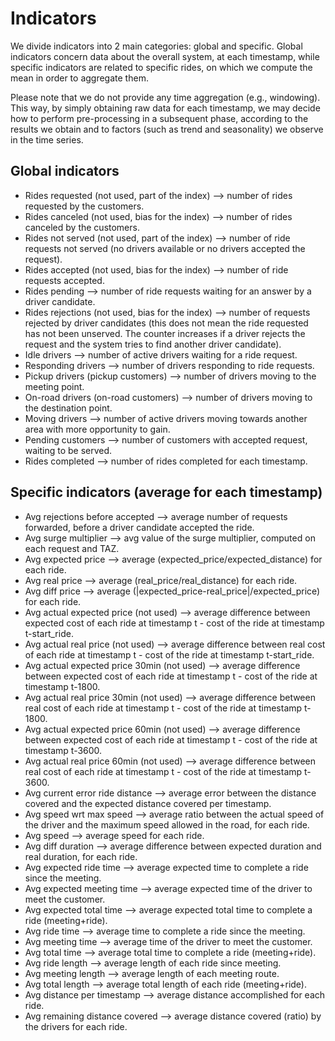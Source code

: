 # Indicators

We divide indicators into 2 main categories: global and specific. Global indicators concern data about the overall system, at each timestamp, while specific indicators are related to specific rides, on which we compute the mean in order to aggregate them. 

Please note that we do not provide any time aggregation (e.g., windowing). This way, by simply obtaining raw data for each timestamp, we may decide how to perform pre-processing in a subsequent phase, according to the results we obtain and to factors (such as trend and seasonality) we observe in the time series.


## Global indicators

* Rides requested (not used, part of the index) --> number of rides requested by the customers.
* Rides canceled (not used, bias for the index) --> number of rides canceled by the customers.
* Rides not served (not used, part of the index) --> number of ride requests not served (no drivers available or no drivers accepted the request).
* Rides accepted (not used, bias for the index) --> number of ride requests accepted.
* Rides pending --> number of ride requests waiting for an answer by a driver candidate.
* Rides rejections (not used, bias for the index) --> number of requests rejected by driver candidates (this does not mean the ride requested has not been unserved. The counter increases if a driver rejects the request and the system tries to find another driver candidate).
* Idle drivers --> number of active drivers waiting for a ride request.
* Responding drivers --> number of drivers responding to ride requests.
* Pickup drivers (pickup customers) --> number of drivers moving to the meeting point.
* On-road drivers (on-road customers) --> number of drivers moving to the destination point.
* Moving drivers --> number of active drivers moving towards another area with more opportunity to gain.
* Pending customers --> number of customers with accepted request, waiting to be served.
* Rides completed --> number of rides completed for each timestamp.


## Specific indicators (average for each timestamp)

* Avg rejections before accepted --> average number of requests forwarded, before a driver candidate accepted the ride.
* Avg surge multiplier --> avg value of the surge multiplier, computed on each request and TAZ.
* Avg expected price --> average (expected_price/expected_distance) for each ride.
* Avg real price --> average (real_price/real_distance) for each ride.
* Avg diff price --> average (|expected_price-real_price|/expected_price) for each ride.
* Avg actual expected price (not used) --> average difference between expected cost of each ride at timestamp t - cost of the ride at timestamp t-start_ride.
* Avg actual real price (not used) --> average difference between real cost of each ride at timestamp t - cost of the ride at timestamp t-start_ride.
* Avg actual expected price 30min (not used) --> average difference between expected cost of each ride at timestamp t - cost of the ride at timestamp t-1800.
* Avg actual real price 30min (not used) --> average difference between real cost of each ride at timestamp t - cost of the ride at timestamp t-1800.
* Avg actual expected price 60min (not used) --> average difference between expected cost of each ride at timestamp t - cost of the ride at timestamp t-3600.
* Avg actual real price 60min (not used) --> average difference between real cost of each ride at timestamp t - cost of the ride at timestamp t-3600.
* Avg current error ride distance --> average error between the distance covered and the expected distance covered per timestamp.
* Avg speed wrt max speed --> average ratio between the actual speed of the driver and the maximum speed allowed in the road, for each ride.
* Avg speed --> average speed for each ride.
* Avg diff duration --> average difference between expected duration and real duration, for each ride.
* Avg expected ride time --> average expected time to complete a ride since the meeting.
* Avg expected meeting time --> average expected time of the driver to meet the customer.
* Avg expected total time --> average expected total time to complete a ride (meeting+ride).
* Avg ride time --> average time to complete a ride since the meeting.
* Avg meeting time --> average time of the driver to meet the customer.
* Avg total time --> average total time to complete a ride (meeting+ride).
* Avg ride length --> average length of each ride since meeting.
* Avg meeting length --> average length of each meeting route.
* Avg total length --> average total length of each ride (meeting+ride).
* Avg distance per timestamp --> average distance accomplished for each ride.
* Avg remaining distance covered --> average distance covered (ratio) by the drivers for each ride.